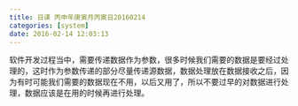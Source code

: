 ```yaml
---
title: 日课 丙申年庚寅月丙寅日20160214
categories: [system]
date: 2016-02-14 12:03:13
---
```


软件开发过程当中，需要传递数据作为参数，很多时候我们需要的数据是要经过处理的，这时作为参数传递的部分尽量传递源数据，数据处理放在数据接收之后，因为有时可能我们需要的数据现在不用，以后又用了，所以不要过早的对数据进行处理，数据应该是在用的时候再进行处理。